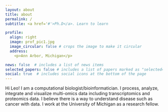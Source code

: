 ```yaml
---
layout: about
title: about
permalink: /
subtitle: <a href='#'>Ph.D</a>. Learn to learn 

profile:
  align: right
  image: prof_pic1.jpg
  image_circular: false # crops the image to make it circular
  address: 
    <p>Ann Arbor, Michigan</p>

news: false  # includes a list of news items
selected_papers: false # includes a list of papers marked as "selected={false}"
social: true  # includes social icons at the bottom of the page
---
```


Hi Leo!
I am a computational biologist/bioinformatician. 
I process, analyze, integrate and visualize multi-omics data including transcriptomics and proteomics data. I believe there is a way to understand disease such as cancer with data. 
I work at the University of Michigan as a research fellow.  

